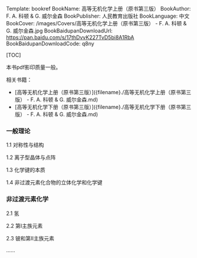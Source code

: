 Template: bookref
BookName: 高等无机化学上册（原书第三版）
BookAuthor: F. A. 科顿 & G. 威尔金森
BookPublisher: 人民教育出版社
BookLanguage: 中文
BookCover: /images/Covers/高等无机化学上册（原书第三版） - F. A. 科顿 & G. 威尔金森.jpg
BookBaidupanDownloadUrl: https://pan.baidu.com/s/17thDvvK227TvD5bi8A1RbA 
BookBaidupanDownloadCode: q8ny

[TOC]

本书pdf影印质量一般。

相关书籍：

- [高等无机化学上册（原书第三版）]({filename}./高等无机化学上册（原书第三版） - F. A. 科顿 & G. 威尔金森.md)
- [高等无机化学下册（原书第三版）]({filename}./高等无机化学下册（原书第三版） - F. A. 科顿 & G. 威尔金森.md)

### 一般理论

1.1 对称性与结构

1.2 离子型晶体与点阵

1.3 化学键的本质

1.4 非过渡元素化合物的立体化学和化学键

### 非过渡元素化学

2.1 氢

2.2 第Ⅰ主族元素

2.3 铍和第Ⅱ主族元素

......
